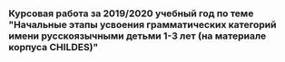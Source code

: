 ### Курсовая работа за 2019/2020 учебный год по теме "Начальные этапы усвоения грамматических категорий имени русскоязычными детьми 1-3 лет (на материале корпуса CHILDES)"
